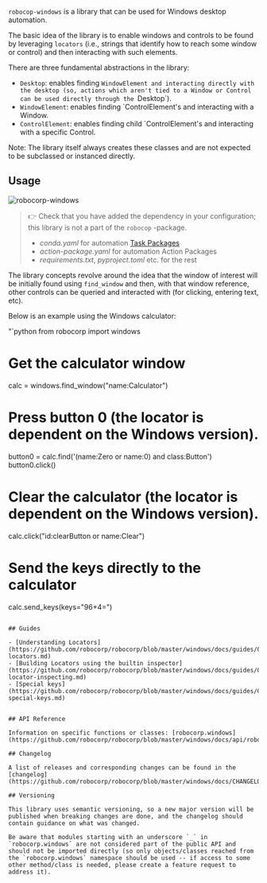 `robocop-windows` is a library that can be used for Windows desktop automation.

The basic idea of the library is to enable windows and controls to be found by leveraging `locators` (i.e., strings that identify how to reach some window or control) and then interacting with such elements.

There are three fundamental abstractions in the library:

- `Desktop`: enables finding `WindowElement and interacting directly with the desktop (so, actions which aren't tied to a Window or Control can be used directly through the `Desktop`).
- `WindowElement`: enables finding `ControlElement's and interacting with a Window.
- `ControlElement`: enables finding child `ControlElement's and interacting with a specific Control.

Note: The library itself always creates these classes and are not expected
to be subclassed or instanced directly.

## Usage

![`robocorp-windows`](https://img.shields.io/pypi/v/robocorp-windows?label=robocorp-windows)

> 👉 Check that you have added the dependency in your configuration; this library is not a part of the `robocop` -package.
> - _conda.yaml_ for automation [Task Packages](https://robocorp.com/docs/robot-structure)
> - _action-package.yaml_ for automation Action Packages
> - _requirements.txt_, _pyproject.toml_ etc. for the rest


The library concepts revolve around the idea that the window of interest will be 
initially found using `find_window` and then, with that window reference, other
controls can be queried and interacted with (for clicking, entering text, etc).

Below is an example using the Windows calculator:

"`python
from robocorp import windows

# Get the calculator window
calc = windows.find_window("name:Calculator")

# Press button 0 (the locator is dependent on the Windows version).
button0 = calc.find('(name:Zero or name:0) and class:Button')
button0.click()

# Clear the calculator (the locator is dependent on the Windows version).
calc.click("id:clearButton or name:Clear")

# Send the keys directly to the calculator
calc.send_keys(keys="96+4=")
```

## Guides

- [Understanding Locators](https://github.com/robocorp/robocorp/blob/master/windows/docs/guides/00-locators.md)
- [Building Locators using the builtin inspector](https://github.com/robocorp/robocorp/blob/master/windows/docs/guides/01-locator-inspecting.md)
- [Special keys](https://github.com/robocorp/robocorp/blob/master/windows/docs/guides/02-special-keys.md)


## API Reference

Information on specific functions or classes: [robocorp.windows](https://github.com/robocorp/robocorp/blob/master/windows/docs/api/robocorp.windows.md)

## Changelog

A list of releases and corresponding changes can be found in the [changelog](https://github.com/robocorp/robocorp/blob/master/windows/docs/CHANGELOG.md).

## Versioning

This library uses semantic versioning, so a new major version will be published when breaking changes are done, and the changelog should contain guidance on what was changed. 

Be aware that modules starting with an underscore `_` in `robocorp.windows` are not considered part of the public API and should not be imported directly (so only objects/classes reached from the `robocorp.windows` namespace should be used -- if access to some other method/class is needed, please create a feature request to address it).
